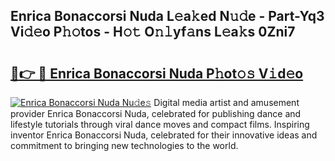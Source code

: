 ## Enrica Bonaccorsi Nuda L𝚎a𝚔ed N𝚞𝚍e - Part-Yq3 Vi𝚍𝚎o P𝚑𝚘tos - H𝚘𝚝 O𝚗𝚕yf𝚊ns L𝚎a𝚔s 0Zni7

# <h2><a href="http://kf8z93z.oniu.top/?m=Enrica+Bonaccorsi+Nuda">🔗👉 🔴 Enrica Bonaccorsi Nuda P𝚑ot𝚘𝚜 V𝚒d𝚎o</a></h2>

[![Enrica Bonaccorsi Nuda Nu𝚍e𝚜](https://i.imgur.com/0qMVB7G.gif)](http://kf8z93z.oniu.top/?m=Enrica+Bonaccorsi+Nuda)
Digital media artist and amusement provider Enrica Bonaccorsi Nuda, celebrated for publishing dance and lifestyle tutorials through viral dance moves and compact films. Inspiring inventor Enrica Bonaccorsi Nuda, celebrated for their innovative ideas and commitment to bringing new technologies to the world.  
